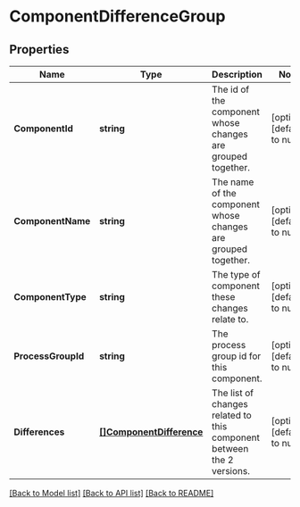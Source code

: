 # ComponentDifferenceGroup

## Properties
Name | Type | Description | Notes
------------ | ------------- | ------------- | -------------
**ComponentId** | **string** | The id of the component whose changes are grouped together. | [optional] [default to null]
**ComponentName** | **string** | The name of the component whose changes are grouped together. | [optional] [default to null]
**ComponentType** | **string** | The type of component these changes relate to. | [optional] [default to null]
**ProcessGroupId** | **string** | The process group id for this component. | [optional] [default to null]
**Differences** | [**[]ComponentDifference**](ComponentDifference.md) | The list of changes related to this component between the 2 versions. | [optional] [default to null]

[[Back to Model list]](../README.md#documentation-for-models) [[Back to API list]](../README.md#documentation-for-api-endpoints) [[Back to README]](../README.md)

